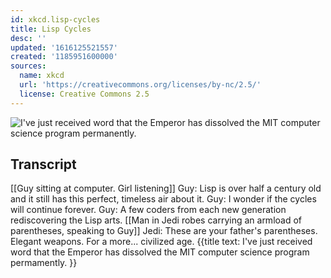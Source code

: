 ```yaml
---
id: xkcd.lisp-cycles
title: Lisp Cycles
desc: ''
updated: '1616125521557'
created: '1185951600000'
sources:
  name: xkcd
  url: 'https://creativecommons.org/licenses/by-nc/2.5/'
  license: Creative Commons 2.5
---
```

![I've just received word that the Emperor has dissolved the MIT computer science program permanently.](https://imgs.xkcd.com/comics/lisp_cycles.png)

## Transcript
[[Guy sitting at computer. Girl listening]]
Guy: Lisp is over half a century old and it still has this perfect, timeless air about it.
Guy: I wonder if the cycles will continue forever.
Guy: A few coders from each new generation rediscovering the Lisp arts.
[[Man in Jedi robes carrying an armload of parentheses, speaking to Guy]]
Jedi: These are your father's parentheses. Elegant weapons. For a more... civilized age.
{{title text: I've just received word that the Emperor has dissolved the MIT computer science program permamently. }}
